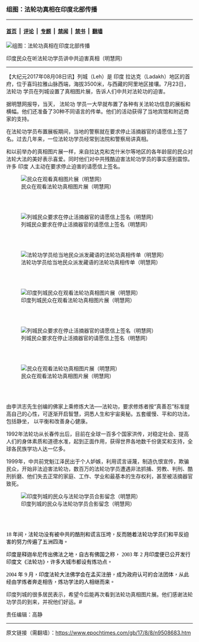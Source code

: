 ### 组图：法轮功真相在印度北部传播

---

#### [首页](../../../..?n9508683) &nbsp;|&nbsp; [评论](../../../../../epoch-comment?n9508683) &nbsp;|&nbsp; [专题](../../../../../epoch-special?n9508683) &nbsp;|&nbsp; [禁闻](../../../../../epoch-news?n9508683) &nbsp;|&nbsp; [禁书](../../../../../books?n9508683) &nbsp;|&nbsp; [翻墙](https://github.com/gfw-breaker/nogfw/blob/master/README.md?n9508683)


<div><img alt="组图：法轮功真相在印度北部传播" class="attachment-djy_600_400 size-djy_600_400 wp-post-image" src="https://i.epochtimes.com/assets/uploads/2017/08/2017-8-7-india-leh_10-ss.jpg"/>
<div class="caption">
 <p>
  印度民众在听法轮功学员讲中共迫害真相（明慧网）
 </p>
</div></div><hr/><div class="post_content" id="artbody" itemprop="articleBody">
 <!-- article content begin -->
 <p>
  【大纪元2017年08月08日讯】列城（Leh）是
  <ok href="https://www.epochtimes.com/gb/tag/%E5%8D%B0%E5%BA%A6.html">
   印度
  </ok>
  拉达克（Ladakh）地区的首府，位于喜玛拉雅山脉西端，海拔3500米，与西藏的阿里地区接壤。7月23日，
  <ok href="https://www.epochtimes.com/gb/tag/%E6%B3%95%E8%BD%AE%E5%8A%9F.html">
   法轮功
  </ok>
  学员在列城设置了真相图片展，告诉人们中共对法轮功的迫害。
 </p>
 <p>
  据明慧网报导，当天，
  <ok href="https://www.epochtimes.com/gb/tag/%E6%B3%95%E8%BD%AE%E5%8A%9F.html">
   法轮功
  </ok>
  学员一大早就布置了各种有关法轮功信息的展板和横幅。他们还准备了30种不同语言的传单。他们的活动获得了当地宾馆和附近商家的支持。
 </p>
 <p>
  在法轮功学员布置展板期间，当地的警察就在要求停止活摘器官的请愿信上签了名。过去几年来，一位法轮功学员经常到法院和警察局讲真相。
 </p>
 <p>
  和以前举办的真相图片展一样，来自拉达克和克什米尔等地区的各年龄层的民众对法轮大法的美好表示喜爱。同时他们对中共残酷迫害法轮功学员的事实感到震惊。许多
  <ok href="https://www.epochtimes.com/gb/tag/%E5%8D%B0%E5%BA%A6.html">
   印度
  </ok>
  人主动在要求停止迫害的请愿信上签名。
 </p>
 <figure aria-describedby="caption-attachment-9508762" class="wp-caption aligncenter" id="attachment_9508762" style="width: 375px">
  <ok href=" https://i.epochtimes.com/assets/uploads/2017/08/2017-8-7-india-leh_01-ss.jpg" rel="noreferrer noopener" target="_blank">
   <img alt="民众在观看真相图片展（明慧网）" class="size-full wp-image-9508762" src="https://i.epochtimes.com/assets/uploads/2017/08/2017-8-7-india-leh_01-ss.jpg"/>
  </ok>
  <br/><figcaption class="wp-caption-text" id="caption-attachment-9508762">
   民众在观看法轮功真相图片展（明慧网）
  </figcaption><br/>
 </figure><br/>
 <figure aria-describedby="caption-attachment-9508765" class="wp-caption aligncenter" id="attachment_9508765" style="width: 375px">
  <ok href=" https://i.epochtimes.com/assets/uploads/2017/08/2017-8-7-india-leh_02-ss.jpg" rel="noreferrer noopener" target="_blank">
   <img alt="列城民众要求在停止活摘器官的请愿信上签名（明慧网）" class="size-full wp-image-9508765" src="https://i.epochtimes.com/assets/uploads/2017/08/2017-8-7-india-leh_02-ss.jpg"/>
  </ok>
  <br/><figcaption class="wp-caption-text" id="caption-attachment-9508765">
   列城民众要求在停止活摘器官的请愿信上签名（明慧网）
  </figcaption><br/>
 </figure><br/>
 <figure aria-describedby="caption-attachment-9508767" class="wp-caption aligncenter" id="attachment_9508767" style="width: 450px">
  <ok href=" https://i.epochtimes.com/assets/uploads/2017/08/2017-8-7-india-leh_03-ss-450x338.jpg" rel="noreferrer noopener" target="_blank">
   <img alt="法轮功学员给当地民众派发藏语的法轮功真相传单（明慧网）" class="size-medium wp-image-9508767" src="https://i.epochtimes.com/assets/uploads/2017/08/2017-8-7-india-leh_03-ss-450x338.jpg"/>
  </ok>
  <br/><figcaption class="wp-caption-text" id="caption-attachment-9508767">
   法轮功学员给当地民众派发藏语的法轮功真相传单（明慧网）
  </figcaption><br/>
 </figure><br/>
 <figure aria-describedby="caption-attachment-9508768" class="wp-caption aligncenter" id="attachment_9508768" style="width: 450px">
  <ok href=" https://i.epochtimes.com/assets/uploads/2017/08/2017-8-7-india-leh_04-ss-450x338.jpg" rel="noreferrer noopener" target="_blank">
   <img alt="印度列城民众在观看法轮功真相图片展（明慧网）" class="size-medium wp-image-9508768" src="https://i.epochtimes.com/assets/uploads/2017/08/2017-8-7-india-leh_04-ss-450x338.jpg"/>
  </ok>
  <br/><figcaption class="wp-caption-text" id="caption-attachment-9508768">
   印度列城民众在观看法轮功真相图片展（明慧网）
  </figcaption><br/>
 </figure><br/>
 <figure aria-describedby="caption-attachment-9508772" class="wp-caption aligncenter" id="attachment_9508772" style="width: 450px">
  <ok href=" https://i.epochtimes.com/assets/uploads/2017/08/2017-8-7-india-leh_05-ss-450x338.jpg" rel="noreferrer noopener" target="_blank">
   <img alt="列城民众要求在停止活摘器官的请愿信上签名（明慧网）" class="size-medium wp-image-9508772" src="https://i.epochtimes.com/assets/uploads/2017/08/2017-8-7-india-leh_05-ss-450x338.jpg"/>
  </ok>
  <br/><figcaption class="wp-caption-text" id="caption-attachment-9508772">
   列城民众要求在停止活摘器官的请愿信上签名（明慧网）
  </figcaption><br/>
 </figure><br/>
 <figure aria-describedby="caption-attachment-9508774" class="wp-caption aligncenter" id="attachment_9508774" style="width: 375px">
  <ok href=" https://i.epochtimes.com/assets/uploads/2017/08/2017-8-7-india-leh_08-ss.jpg" rel="noreferrer noopener" target="_blank">
   <img alt="民众在观看法轮功真相图片展（明慧网）" class="size-full wp-image-9508774" src="https://i.epochtimes.com/assets/uploads/2017/08/2017-8-7-india-leh_08-ss.jpg"/>
  </ok>
  <br/><figcaption class="wp-caption-text" id="caption-attachment-9508774">
   民众在观看法轮功真相图片展（明慧网）
  </figcaption><br/>
 </figure><br/>
 <p>
  由李洪志先生创编的佛家上乘修炼大法—–法轮功，要求修炼者按“真善忍”标准提高自己的心性，可逐渐开启智慧，洞悉人生和宇宙奥秘。五套缓慢、平和的功法，包括静坐， 以平衡和改善身心健康。
 </p>
 <p>
  1992年法轮功从长春传出后，目前在全球一百多个国家洪传，对稳定社会、提高人们的身体素质和道德水准，起到正面作用，获得世界各地数千份褒奖和支持，全球各民族学功人达一亿多。
 </p>
 <p>
  1999年，中共前党魁江泽民出于个人妒嫉，利用谎言诬蔑，制造仇恨宣传，欺骗民众，开始非法迫害法轮功，数百万的法轮功学员遭遇非法抓捕、劳教、判刑、酷刑折磨、他们失去正常的家庭、工作、学业和最基本的生存权利，甚至被活摘器官致死。
 </p>
 <figure aria-describedby="caption-attachment-9508779" class="wp-caption aligncenter" id="attachment_9508779" style="width: 450px">
  <ok href=" https://i.epochtimes.com/assets/uploads/2017/08/2017-8-7-india-leh_06-ss-450x338.jpg" rel="noreferrer noopener" target="_blank">
   <img alt="印度列城的民众与法轮功学员合影留念（明慧网）" class="size-medium wp-image-9508779" src="https://i.epochtimes.com/assets/uploads/2017/08/2017-8-7-india-leh_06-ss-450x338.jpg"/>
  </ok>
  <br/><figcaption class="wp-caption-text" id="caption-attachment-9508779">
   印度列城的民众与法轮功学员合影留念（明慧网）
  </figcaption><br/>
 </figure><br/>
 <p>
  <span style="color: #000000; font-family: Calibri;">
   18
  </span>
  <span lang="ZH-TW">
   <span style="color: #000000;">
    年间，法轮功没有被中共的酷刑和谎言压垮，反而随着法轮功学员们和平反迫害的努力传遍了五洲四海。
   </span>
  </span>
 </p>
 <p>
  <span lang="ZH-TW">
   <span style="color: #000000;">
    印度是释迦牟尼传出佛法之地，自古有佛国之称，
    <span style="color: #000000; font-family: Calibri;">
     2003
    </span>
    年
    <span style="color: #000000; font-family: Calibri;">
     2
    </span>
    月印度便已公开发行印度文《法轮功》，许多大城市都设有炼功点。
   </span>
  </span>
 </p>
 <p>
  <span style="color: #000000; font-family: Calibri;">
   2004
  </span>
  <span lang="ZH-TW">
   <span style="color: #000000;">
    年
   </span>
  </span>
  <span style="color: #000000; font-family: Calibri;">
   9
  </span>
  <span lang="ZH-TW">
   <span style="color: #000000;">
    月，印度法轮大法佛学会在孟买注册，成为政府认可的合法团体，从此经由学炼者奔走相告，炼功学法的人相继而来。
   </span>
  </span>
 </p>
 <p>
  印度列城的很多居民表示，希望今后能再次看到法轮功真相图片展。他们感谢法轮功学员的到来，并祝他们好运。#
 </p>
 <p>
  责任编辑：高静
 </p>
 <!-- article content end -->
 <div id="below_article_ad">
 </div>
</div>


---

原文链接（需翻墙）：https://www.epochtimes.com/gb/17/8/8/n9508683.htm